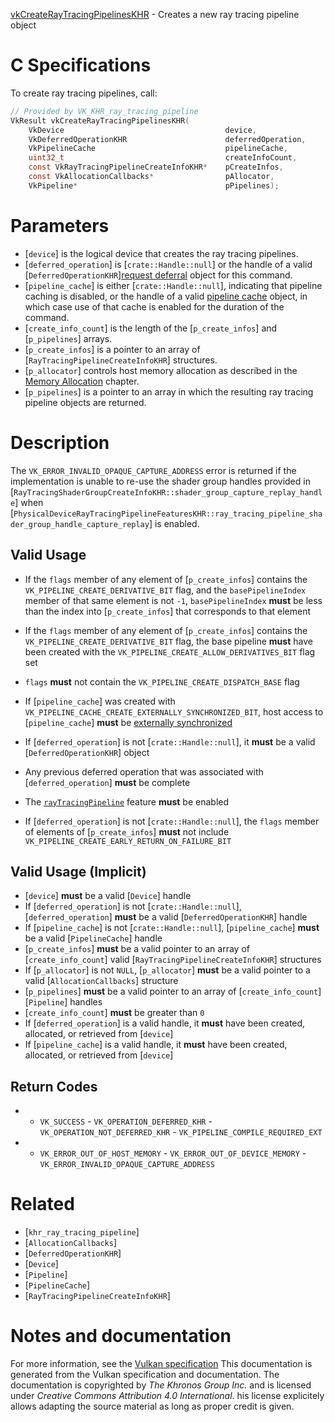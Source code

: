 [vkCreateRayTracingPipelinesKHR](https://www.khronos.org/registry/vulkan/specs/1.3-extensions/man/html/vkCreateRayTracingPipelinesKHR.html) - Creates a new ray tracing pipeline object

# C Specifications
To create ray tracing pipelines, call:
```c
// Provided by VK_KHR_ray_tracing_pipeline
VkResult vkCreateRayTracingPipelinesKHR(
    VkDevice                                    device,
    VkDeferredOperationKHR                      deferredOperation,
    VkPipelineCache                             pipelineCache,
    uint32_t                                    createInfoCount,
    const VkRayTracingPipelineCreateInfoKHR*    pCreateInfos,
    const VkAllocationCallbacks*                pAllocator,
    VkPipeline*                                 pPipelines);
```

# Parameters
- [`device`] is the logical device that creates the ray tracing pipelines.
- [`deferred_operation`] is [`crate::Handle::null`] or the handle of a valid [`DeferredOperationKHR`][request deferral](https://www.khronos.org/registry/vulkan/specs/1.3-extensions/html/vkspec.html#deferred-host-operations-requesting) object for this command.
- [`pipeline_cache`] is either [`crate::Handle::null`], indicating that pipeline caching is disabled, or the handle of a valid [pipeline cache](https://www.khronos.org/registry/vulkan/specs/1.3-extensions/html/vkspec.html#pipelines-cache) object, in which case use of that cache is enabled for the duration of the command.
- [`create_info_count`] is the length of the [`p_create_infos`] and [`p_pipelines`] arrays.
- [`p_create_infos`] is a pointer to an array of [`RayTracingPipelineCreateInfoKHR`] structures.
- [`p_allocator`] controls host memory allocation as described in the [Memory Allocation](https://www.khronos.org/registry/vulkan/specs/1.3-extensions/html/vkspec.html#memory-allocation) chapter.
- [`p_pipelines`] is a pointer to an array in which the resulting ray tracing pipeline objects are returned.

# Description
The `VK_ERROR_INVALID_OPAQUE_CAPTURE_ADDRESS` error is returned if the
implementation is unable to re-use the shader group handles provided in
[`RayTracingShaderGroupCreateInfoKHR::shader_group_capture_replay_handle`]
when
[`PhysicalDeviceRayTracingPipelineFeaturesKHR::ray_tracing_pipeline_shader_group_handle_capture_replay`]
is enabled.
## Valid Usage
-    If the `flags` member of any element of [`p_create_infos`] contains the `VK_PIPELINE_CREATE_DERIVATIVE_BIT` flag, and the `basePipelineIndex` member of that same element is not `-1`, `basePipelineIndex` **must**  be less than the index into [`p_create_infos`] that corresponds to that element
-    If the `flags` member of any element of [`p_create_infos`] contains the `VK_PIPELINE_CREATE_DERIVATIVE_BIT` flag, the base pipeline  **must**  have been created with the `VK_PIPELINE_CREATE_ALLOW_DERIVATIVES_BIT` flag set
-  `flags` **must**  not contain the `VK_PIPELINE_CREATE_DISPATCH_BASE` flag
-    If [`pipeline_cache`] was created with `VK_PIPELINE_CACHE_CREATE_EXTERNALLY_SYNCHRONIZED_BIT`, host access to [`pipeline_cache`] **must**  be [externally synchronized](https://www.khronos.org/registry/vulkan/specs/1.2-extensions/html/vkspec.html#fundamentals-threadingbehavior)

-    If [`deferred_operation`] is not [`crate::Handle::null`], it  **must**  be a valid [`DeferredOperationKHR`] object
-    Any previous deferred operation that was associated with [`deferred_operation`] **must**  be complete
-    The [`rayTracingPipeline`](https://www.khronos.org/registry/vulkan/specs/1.3-extensions/html/vkspec.html#features-rayTracingPipeline) feature  **must**  be enabled
-    If [`deferred_operation`] is not [`crate::Handle::null`], the `flags` member of elements of [`p_create_infos`] **must**  not include `VK_PIPELINE_CREATE_EARLY_RETURN_ON_FAILURE_BIT`

## Valid Usage (Implicit)
-  [`device`] **must**  be a valid [`Device`] handle
-    If [`deferred_operation`] is not [`crate::Handle::null`], [`deferred_operation`] **must**  be a valid [`DeferredOperationKHR`] handle
-    If [`pipeline_cache`] is not [`crate::Handle::null`], [`pipeline_cache`] **must**  be a valid [`PipelineCache`] handle
-  [`p_create_infos`] **must**  be a valid pointer to an array of [`create_info_count`] valid [`RayTracingPipelineCreateInfoKHR`] structures
-    If [`p_allocator`] is not `NULL`, [`p_allocator`] **must**  be a valid pointer to a valid [`AllocationCallbacks`] structure
-  [`p_pipelines`] **must**  be a valid pointer to an array of [`create_info_count`][`Pipeline`] handles
-  [`create_info_count`] **must**  be greater than `0`
-    If [`deferred_operation`] is a valid handle, it  **must**  have been created, allocated, or retrieved from [`device`]
-    If [`pipeline_cache`] is a valid handle, it  **must**  have been created, allocated, or retrieved from [`device`]

## Return Codes
*   - `VK_SUCCESS`  - `VK_OPERATION_DEFERRED_KHR`  - `VK_OPERATION_NOT_DEFERRED_KHR`  - `VK_PIPELINE_COMPILE_REQUIRED_EXT` 
*   - `VK_ERROR_OUT_OF_HOST_MEMORY`  - `VK_ERROR_OUT_OF_DEVICE_MEMORY`  - `VK_ERROR_INVALID_OPAQUE_CAPTURE_ADDRESS`

# Related
- [`khr_ray_tracing_pipeline`]
- [`AllocationCallbacks`]
- [`DeferredOperationKHR`]
- [`Device`]
- [`Pipeline`]
- [`PipelineCache`]
- [`RayTracingPipelineCreateInfoKHR`]

# Notes and documentation
For more information, see the [Vulkan specification](https://www.khronos.org/registry/vulkan/specs/1.3-extensions/html/vkspec.html)
This documentation is generated from the Vulkan specification and documentation.
The documentation is copyrighted by *The Khronos Group Inc.* and is licensed under *Creative Commons Attribution 4.0 International*.
his license explicitely allows adapting the source material as long as proper credit is given.
        